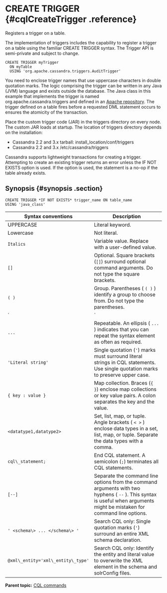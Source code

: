 # CREATE TRIGGER {#cqlCreateTrigger .reference}

Registers a trigger on a table.

The implementation of triggers includes the capability to register a trigger on a table using the familiar CREATE TRIGGER syntax. The Trigger API is semi-private and subject to change.

```
CREATE TRIGGER myTrigger
  ON myTable
  USING 'org.apache.cassandra.triggers.AuditTrigger'
```

You need to enclose trigger names that use uppercase characters in double quotation marks. The logic comprising the trigger can be written in any Java \(JVM\) language and exists outside the database. The Java class in this example that implements the trigger is named org.apache.cassandra.triggers and defined in an [Apache repository](https://github.com/apache/cassandra/blob/trunk/examples/triggers/src/org/apache/cassandra/triggers/AuditTrigger.java). The trigger defined on a table fires before a requested DML statement occurs to ensures the atomicity of the transaction.

Place the custom trigger code \(JAR\) in the triggers directory on every node. The custom JAR loads at startup. The location of triggers directory depends on the installation:

-   Cassandra 2.2 and 3.x tarball: install\_location/conf/triggers
-   Cassandra 2.2 and 3.x /etc/cassandra/triggers

Cassandra supports lightweight transactions for creating a trigger. Attempting to create an existing trigger returns an error unless the IF NOT EXISTS option is used. If the option is used, the statement is a no-op if the table already exists.

## Synopsis {#synopsis .section}

```
CREATE TRIGGER *IF NOT EXISTS* trigger_name ON table_name
USING 'java_class'
```

|Syntax conventions|Description|
|------------------|-----------|
|UPPERCASE|Literal keyword.|
|Lowercase|Not literal.|
|`Italics`|Variable value. Replace with a user-defined value.|
|`[]`|Optional. Square brackets \(`[]`\) surround optional command arguments. Do not type the square brackets.|
|`( )`|Group. Parentheses \( `( )` \) identify a group to choose from. Do not type the parentheses.|
|`|`|Or. A vertical bar \(`|`\) separates alternative elements. Type any one of the elements. Do not type the vertical bar.|
|`...`|Repeatable. An ellipsis \( `...` \) indicates that you can repeat the syntax element as often as required.|
|`'Literal string'`|Single quotation \(`'`\) marks must surround literal strings in CQL statements. Use single quotation marks to preserve upper case.|
|`{ key : value }`|Map collection. Braces \(`{ }`\) enclose map collections or key value pairs. A colon separates the key and the value.|
|`<datatype1,datatype2>`|Set, list, map, or tuple. Angle brackets \( `< >` \) enclose data types in a set, list, map, or tuple. Separate the data types with a comma.|
|`cql\_statement;`|End CQL statement. A semicolon \(`;`\) terminates all CQL statements.|
|`[--]`|Separate the command line options from the command arguments with two hyphens \( `--` \). This syntax is useful when arguments might be mistaken for command line options.|
|`' <schema\> ... </schema\> '`|Search CQL only: Single quotation marks \(`'`\) surround an entire XML schema declaration.|
|`@xml\_entity='xml\_entity\_type'`|Search CQL only: Identify the entity and literal value to overwrite the XML element in the schema and solrConfig files.|

**Parent topic:** [CQL commands](../../cql/cql_reference/cqlCommandsTOC.md)

